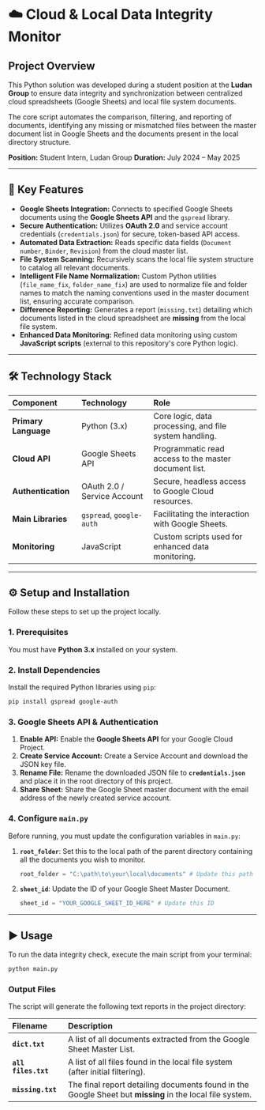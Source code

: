 # ☁️ Cloud & Local Data Integrity Monitor

## Project Overview

This Python solution was developed during a student position at the **Ludan Group** to ensure data integrity and synchronization between centralized cloud spreadsheets (Google Sheets) and local file system documents.

The core script automates the comparison, filtering, and reporting of documents, identifying any missing or mismatched files between the master document list in Google Sheets and the documents present in the local directory structure.

**Position:** Student Intern, Ludan Group
**Duration:** July 2024 – May 2025

---

## 🚀 Key Features

* **Google Sheets Integration:** Connects to specified Google Sheets documents using the **Google Sheets API** and the `gspread` library.
* **Secure Authentication:** Utilizes **OAuth 2.0** and service account credentials (`credentials.json`) for secure, token-based API access.
* **Automated Data Extraction:** Reads specific data fields (`Document number`, `Binder`, `Revision`) from the cloud master list.
* **File System Scanning:** Recursively scans the local file system structure to catalog all relevant documents.
* **Intelligent File Name Normalization:** Custom Python utilities (`file_name_fix`, `folder_name_fix`) are used to normalize file and folder names to match the naming conventions used in the master document list, ensuring accurate comparison.
* **Difference Reporting:** Generates a report (`missing.txt`) detailing which documents listed in the cloud spreadsheet are **missing** from the local file system.
* **Enhanced Data Monitoring:** Refined data monitoring using custom **JavaScript scripts** (external to this repository's core Python logic).

---

## 🛠️ Technology Stack

| Component | Technology | Role |
| :--- | :--- | :--- |
| **Primary Language** | Python (3.x) | Core logic, data processing, and file system handling. |
| **Cloud API** | Google Sheets API | Programmatic read access to the master document list. |
| **Authentication** | OAuth 2.0 / Service Account | Secure, headless access to Google Cloud resources. |
| **Main Libraries** | `gspread`, `google-auth` | Facilitating the interaction with Google Sheets. |
| **Monitoring** | JavaScript | Custom scripts used for enhanced data monitoring. |

---

## ⚙️ Setup and Installation

Follow these steps to set up the project locally.

### 1. Prerequisites

You must have **Python 3.x** installed on your system.

### 2. Install Dependencies

Install the required Python libraries using `pip`:

```bash
pip install gspread google-auth
```

### 3. Google Sheets API & Authentication

1.  **Enable API:** Enable the **Google Sheets API** for your Google Cloud Project.
2.  **Create Service Account:** Create a Service Account and download the JSON key file.
3.  **Rename File:** Rename the downloaded JSON file to **`credentials.json`** and place it in the root directory of this project.
4.  **Share Sheet:** Share the Google Sheet master document with the email address of the newly created service account.

### 4. Configure `main.py`

Before running, you must update the configuration variables in `main.py`:

1.  **`root_folder`**: Set this to the local path of the parent directory containing all the documents you wish to monitor.
    ```python
    root_folder = "C:\path\to\your\local\documents" # Update this path
    ```
2.  **`sheet_id`**: Update the ID of your Google Sheet Master Document.
    ```python
    sheet_id = "YOUR_GOOGLE_SHEET_ID_HERE" # Update this ID
    ```

---

## ▶️ Usage

To run the data integrity check, execute the main script from your terminal:

```bash
python main.py
```
### Output Files

The script will generate the following text reports in the project directory:

| Filename | Description |
| :--- | :--- |
| **`dict.txt`** | A list of all documents extracted from the Google Sheet Master List. |
| **`all files.txt`**| A list of all files found in the local file system (after initial filtering). |
| **`missing.txt`** | The final report detailing documents found in the Google Sheet but **missing** in the local file system. |